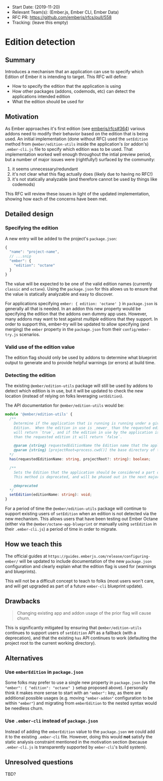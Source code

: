 - Start Date: (2019-11-20)
- Relevant Team(s): (Ember.js, Ember CLI, Ember Data)
- RFC PR: https://github.com/emberjs/rfcs/pull/558
- Tracking: (leave this empty)

# Edition detection

## Summary

Introduces a mechanism that an application can use to specify which Edition of
Ember it is intending to target. This RFC will define:

* How to specify the edition that the application is using
* How other packages (addons, codemods, etc) can detect the applications intended edition
* What the edition should be used for

## Motivation

As Ember approaches it's first edition (see
[emberjs/rfcs#364](https://github.com/emberjs/rfcs/pull/364)) various addons
need to modify their behavior based on the edition that is being used. An
initial implementation (done without RFC) used the `setEdition` method from
`@ember/edition-utils` inside the application's (or addon's) `.ember-cli.js`
file to specify which edition was to be used. That implementation worked well
enough throughout the intial preview period, but a number of major issues were
(rightfully!) surfaced by the community:

1. it seems unnecessary/redundant
2. it's not clear what this flag actually does (likely due to having no RFC!)
3. it's not statically analyzable (and therefore cannot be used by things like codemods)

This RFC will review these issues in light of the updated implementation,
showing how each of the concerns have been met.

## Detailed design

### Specifying the edition

A new entry will be added to the project's `package.json`:

```js
{
  "name": "project-name",
  // ...snip
  "ember": {
    "edition": "octane"
  }
}
```

The value will be expected to be one of the valid edition names (currently
`classic` and `octane`). Using the `package.json` for this allows us to ensure
that the value is statically analyzable and easy to discover.

For applications specifying `ember: { edition: 'octane' }` in `package.json` is
generally all that is needed. In an addon this new property would be specifying
the edition that the addons own dummy app uses. However, many addons may want
to test against _multiple_ editions that they support. In order to support
this, ember-try will be updated to allow specifying (and merging) the `ember`
property in the `package.json` from their `config/ember-try.js` scenarios.

### Valid use of the edition value

The edition flag should only be used by addons to determine what blueprint
output to generate and to provide helpful warnings (or errors) at build time.

### Detecting the edition

The existing `@ember/edition-utils` package will still be used by addons to
detect which edition is in use, but it will be updated to check the new
location (instead of relying on folks leveraging `setEdition`).

The API documentation for `@ember/edition-utils` would be:

```ts
module '@ember/edition-utils' {
  /**
    Determine if the application that is running is running under a given Ember
    Edition.  When the edition in use is _newer_ than the requested edition it
    will return `true`, and if the edition in use by the application is _older_
    than the requested edition it will return `false`.

    @param {string} requestedEditionName the Edition name that the application/addon is requesting
    @param {string} [projectRoot=process.cwd()] the base directory of the project
  */
  has(requestedEditionName: string, projectRoot?: string): boolean;

  /**
    Sets the Edition that the application should be considered a part of.
    This method is deprecated, and will be phased out in the next major release.

    @deprecated
  */
  setEdition(editionName: string): void;
}
```

For a period of time the `@ember/edition-utils` package will continue to
support existing users of `setEdition` when an edition is not detected via the
new mechanism. This allows users that have been testing out Ember Octane
(either via the `@ember/octane-app-blueprint` or manually using `setEdition` in
their `.ember-cli.js`) a period of time in order to migrate.

## How we teach this

The official guides at `https://guides.emberjs.com/release/configuring-ember/`
will be updated to include documentation of the new `package.json`
configuration and clearly explain what the edition flag is used for (warnings
and blueprints).

This will not be a difficult concept to teach to folks (most users won't
care, and will get upgraded as part of a future `ember-cli` blueprint update).

## Drawbacks

> Changing existing app and addon usage of the prior flag will cause churn.

This is significantly mitigated by ensuring that `@ember/edition-utils`
continues to support users of `setEdition` API as a fallback (with a
deprecation), and that the existing `has` API continues to work (defaulting the
project root to the current working directory).

## Alternatives

### Use `emberEdition` in `package.json`

Some folks may prefer to use a single new property in `package.json` (vs the
`"ember": { "edition": "octane" }` setup proposed above). I personally think it
makes more sense to start with an `"ember":` key, as there are additional
possible usages (e.g. moving `"ember-addon"` configuration to be within
`"ember"`) and migrating from `emberEdition` to the nested syntax would be
needless churn.

### Use `.ember-cli` instead of `package.json`

Instead of adding the `emberEdition` value to the `package.json` we could add
it to the existing `.ember-cli` file. However, doing this would **not** satisfy
the static analysis constraint mentioned in the motivation section (because
`.ember-cli.js` is transparently supported by `ember-cli`'s build system).

## Unresolved questions

TBD?
